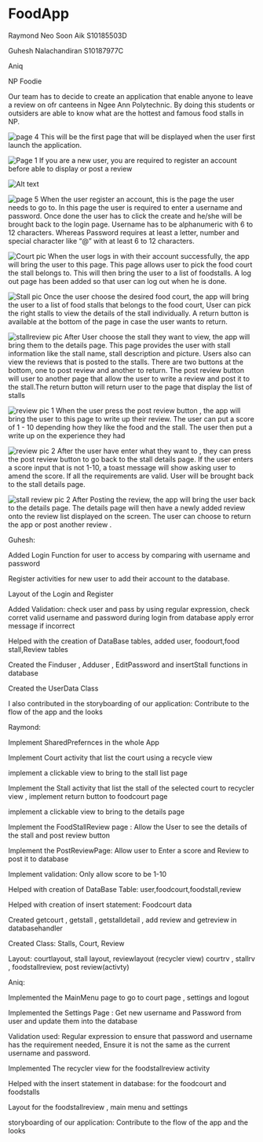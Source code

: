 # FoodApp

Raymond Neo Soon Aik S10185503D

Guhesh Nalachandiran S10187977C

Aniq

NP Foodie

Our team has to decide to create an application that enable anyone to leave a review on ofr canteens in Ngee Ann Polytechnic. By doing this students or outsiders are able to know what are the hottest and famous food stalls in NP.

![page 4](https://user-images.githubusercontent.com/52902576/62009598-b1095b00-b193-11e9-9b63-eb8fdad28f36.PNG)
This will be the first page that will be displayed when the user first launch the application.

			








![Page 1](https://user-images.githubusercontent.com/52902576/62009625-edd55200-b193-11e9-91db-e48b4c90a879.PNG)
If you are a new user, you are required to register an account before able to display or post a review

![Alt text](relative/path/to/img.jpg?raw=true "Title")















![page 5](https://user-images.githubusercontent.com/52902576/62009641-15c4b580-b194-11e9-9234-41bf3e1df58d.PNG)
When the user register an account, this is the page the user needs to go to. In this page the user is required to enter a username and password. Once done the user has to click the create and he/she will be brought back to the login page. Username has to be alphanumeric with 6 to 12 characters. Whereas Password requires at least a letter, number and special character like “@”  with at least  6 to 12 characters.    











![Court pic](https://user-images.githubusercontent.com/52902576/62009657-56bcca00-b194-11e9-9185-68aa3c272573.PNG)
  When the user logs in with their account successfully, the app will bring the user to this page. This page allows user to pick the food court the stall belongs to. This will then bring the user to a list of foodstalls. A log out page has been added so that user can log out when he is done.            

![Stall pic](https://user-images.githubusercontent.com/52902576/62009658-591f2400-b194-11e9-8121-c90285482462.PNG)
Once the user choose the desired food court, the app will bring the user to a list of food stalls that belongs to the food court, User can pick the right stalls to view the details of the stall individually. A return button is available at the bottom of the page in case the user wants to return.















![stallreview pic](https://user-images.githubusercontent.com/52902576/62009660-5de3d800-b194-11e9-82a5-3c51adc0746b.PNG)
After User choose the stall they want to view, the app will bring them to the details page. This page provides the user with stall information like the stall name, stall description and picture.
Users also can view the reviews that is posted to the stalls. There are two buttons at the bottom, one to post review and another to return. The post review button will user to another page that allow the user to write a review and post it to the stall.The return button will return user to the page that display the list of stalls









![review pic 1](https://user-images.githubusercontent.com/52902576/62009661-5fad9b80-b194-11e9-9663-200bea3ab934.PNG)
When the user press the post review button , the app will bring the user to this page to write up their review. The user can put a score of 1 - 10 depending how they like the food and the stall. The user then put a write up on the experience they had


















![review pic 2](https://user-images.githubusercontent.com/52902576/62009662-620ff580-b194-11e9-9a85-baba353904a9.PNG)
After the user have enter what they want to , they can press the post review button to go back to the stall details page. If the user enters a score input that is not 1-10, a toast message will show asking user to amend the score. If all the requirements are valid. User will be brought back to the stall details page.















![stall review pic 2](https://user-images.githubusercontent.com/52902576/62009663-63d9b900-b194-11e9-838d-d3d641e7f6e0.PNG)
After Posting the review, the app will bring the user back to the details page. The details page will then have a newly added review onto the review list displayed on the screen. The user can choose to return the app or post another review .


Guhesh:

Added Login Function for user to access by comparing with username and password 

Register activities for new user to add their account to the database.

Layout of the Login and Register

Added Validation: check user and pass by using regular expression, check corret valid username and password during login from database
apply error message if incorrect

Helped with the creation of DataBase tables, added user, foodourt,food stall,Review tables

Created the Finduser , Adduser , EditPassword and insertStall functions in database

Created the UserData Class

I also contributed in the storyboarding of our application: Contribute to the flow of the app and the looks

Raymond: 

Implement SharedPrefernces in the whole App

Implement Court activity that list the court using a recycle view

implement a clickable view to bring to the stall list page

Implement the Stall activity that list the stall of the selected court to recycler view , implement return button to foodcourt page

implement a clickable view to bring to the details page

Implement the FoodStallReview page : Allow the User to see the details of the stall and post review button

Implement the PostReviewPage: Allow user to Enter a score and Review to post it to database

Implement validation: Only allow score to be 1-10 

Helped with creation of DataBase Table: user,foodcourt,foodstall,review

Helped with creation of insert statement: Foodcourt data

Created getcourt , getstall , getstalldetail , add review and getreview in databasehandler 

Created Class: Stalls, Court, Review

Layout: courtlayout, stall layout, reviewlayout (recycler view) courtrv , stallrv , foodstallreview, post review(activty)

Aniq:

Implemented the MainMenu page to go to court page , settings and logout

Implemented the Settings Page : Get new username and Password from user and update them into the database

Validation used: Regular expression to ensure that password and username has the requirement needed, Ensure it is not the same as the current username and password. 

Implemented The recycler view for the foodstallreview activity

Helped with the insert statement in database: for the foodcourt and foodstalls

Layout for the foodstallreview , main menu and settings

storyboarding of our application: Contribute to the flow of the app and the looks





